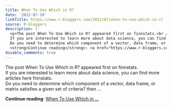 ```yaml
---
title: When To Use Which in R?
date: '2022-07-20'
linkTitle: https://www.r-bloggers.com/2022/07/when-to-use-which-in-r/
source: R-bloggers
description: |-
  <p>The post When To Use Which in R? appeared first on finnstats.<br />
  If you are interested to learn more about data science, you can find more articles here finnstats.<br />
  Do you need to determine which component of a vector, data frame, or matrix satisfies a given set of criteria? then ...</p>
  <strong>Continue reading</strong>: <a href="https://www.r-bloggers.com/2022/07/when-to-use-which-in-r/">When To Use Which in ...
disable_comments: true
---
```

<p>The post When To Use Which in R? appeared first on finnstats.<br />
If you are interested to learn more about data science, you can find more articles here finnstats.<br />
Do you need to determine which component of a vector, data frame, or matrix satisfies a given set of criteria? then ...</p>
<strong>Continue reading</strong>: <a href="https://www.r-bloggers.com/2022/07/when-to-use-which-in-r/">When To Use Which in ...